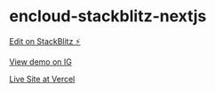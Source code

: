 # encloud-stackblitz-nextjs

[Edit on StackBlitz ⚡️](https://stackblitz.com/edit/encloud-stackblitz-nextjs)

[View demo on IG](https://www.instagram.com/p/CPZ541uDUW6/)

[Live Site at Vercel](https://encloud-stackblitz-nextjs.vercel.app/)